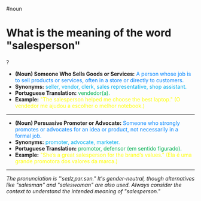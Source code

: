 #noun

# What is the meaning of the word "salesperson"
?
* **(Noun) Someone Who Sells Goods or Services:** <span style="color:rgb(0, 132, 255)">A person whose job is to sell products or services, often in a store or directly to customers.</span>
* **Synonyms:** <span style="color:rgb(0, 176, 240)">seller, vendor, clerk, sales representative, shop assistant.</span>
* **Portuguese Translation:** <span style="color:rgb(0, 176, 80)">vendedor(a).</span>
* **Example:** <span style="color:rgb(255, 255, 0)">"The salesperson helped me choose the best laptop." (O vendedor me ajudou a escolher o melhor notebook.)</span>
---
* **(Noun) Persuasive Promoter or Advocate:** <span style="color:rgb(0, 132, 255)">Someone who strongly promotes or advocates for an idea or product, not necessarily in a formal job.</span>
* **Synonyms:** <span style="color:rgb(0, 176, 240)">promoter, advocate, marketer.</span>
* **Portuguese Translation:** <span style="color:rgb(0, 176, 80)">promotor, defensor (em sentido figurado).</span>
* **Example:** <span style="color:rgb(255, 255, 0)">"She’s a great salesperson for the brand’s values." (Ela é uma grande promotora dos valores da marca.)</span>
---
*The pronunciation is "ˈseɪlzˌpɜr.sən." It's gender-neutral, though alternatives like "salesman" and "saleswoman" are also used. Always consider the context to understand the intended meaning of "salesperson."*
<!--SR:!2025-06-05,3,250-->
